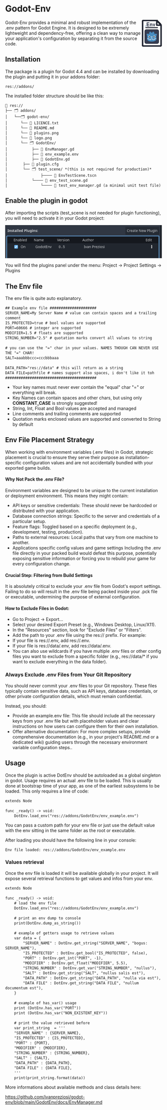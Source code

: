 # Godot-Env
<img align="right" size="50%" src="logo.png"> 
Godot-Env provides a minimal and robust implementation of the .env pattern for Godot Engine. It is designed to be extremely lightweight and dependency-free, offering a clean way to manage your application's configuration by separating it from the source code.

## Installation
The package is a plugin for Godot 4.4 and can be installed by downloading the plugin and putting it in your addons folder:

    res://addons/

The installed folder structure should be like this:

    📁 res:// 
    ├── 🗂️ addons/ 
    │	└──🗂️ godot-env/
    │ 	   └── 📄 LICENCE.txt 
    │ 	   └── 📄 README.md
    │ 	   └── 📄 plugins.png
    │ 	   └── 📄 logo.png
    │ 	   └── 🗂️ GodotEnv/ 
    │	       	├── 📄 EnvManager.gd 
    │	       	├── 📄 env_example.env 
    │	       	├── 📄 GodotEnv.gd 
    │   	├── 📄 plugin.cfg
    │   	└── 🗂️ test_scene/ *(this is not required for production)*
    │ 	    	    ├──── 📄 EnvTestScene.tscn 
    │		    └──── 📄 env_test_scene.gd
    │       	    └──── 📄 test_env_manager.gd (a minimal unit test file)

 ## Enable the plugin in godot
After importing the scripts (test_scene is not needed for plugin functioning), you will need to activate it in your Godot project:

<img align="center" size="50%" src="plugins.png"> 

You will find the plugins panel under the menu: Project -> Project Settings -> Plugins

## The Env file
The env file is quite auto explanatory.

    ## Example env file #####################
    SERVER_NAME=My Server Name # value can contain spaces and a trailing comment
    IS_PROTECTED=true # bool values are supported
    PORT=60666 # integer are supported
    MODIFIER=1.5 # floats are supported
    STRING_NUMBER="2.5" # quotation marks convert all values to string
    
    # you can use the "=" char in your values. NAMES THOUGH CAN NEVER USE THE "=" CHAR! 
    SALT=aaabbbccc=cccbbbaaa 
    
    DATA_PATH="res://data" # this will return as a string
    DATA FILE=pathfile # names support also spaces, i don't like it toh
    #########################################

 - Your key names must never ever contain the "equal" char "=" or everything will break.
 - Key Names can contain spaces and other chars, but using only **CONSTANT_CASE** is strongly suggested!
 - String, Int, Float and Bool values are accepted and managed
 - Line comments and trailing comments are supported
 - Quotation marks enclosed values are supported and converted to String by default
## Env File Placement Strategy
When working with environment variables (.env files) in Godot, strategic placement is crucial to ensure they serve their purpose as installation-specific configuration values and are not accidentally bundled with your exported game builds.

#### Why Not Pack the .env File?
Environment variables are designed to be unique to the current installation or deployment environment. This means they might contain:

- API keys or sensitive credentials: These should never be hardcoded or distributed with your application.
- Database connection strings: Specific to the server and credentials of a particular setup.
- Feature flags: Toggled based on a specific deployment (e.g., development, testing, production).
- Paths to external resources: Local paths that vary from one machine to another.
- Applications specific config values and game settings
Including the .env file directly in your packed build would defeat this purpose, potentially exposing sensitive information or forcing you to rebuild your game for every configuration change.

#### Crucial Step: Filtering from Build Settings
It is absolutely critical to exclude your .env file from Godot's export settings. Failing to do so will result in the .env file being packed inside your .pck file or executable, undermining the purpose of external configuration.

#### How to Exclude Files in Godot:
- Go to Project -> Export...
- Select your desired Export Preset (e.g., Windows Desktop, Linux/X11).
- In the "Resources" section, look for "Exclude Files" or "Filters".
- Add the path to your .env file using the res:// prefix. For example:
- If your file is res://.env, add res://.env.
- If your file is res://data/.env, add res://data/.env.
- You can also use wildcards if you have multiple .env files or other config files you want to exclude from a specific folder (e.g., res://data/* if you want to exclude everything in the data folder).

### Always Exclude .env Files from Your Git Repository
You should never commit your .env files to your Git repository. These files typically contain sensitive data, such as API keys, database credentials, or other private configuration details, which must remain confidential.

Instead, you should:

- Provide an example.env file: This file should include all the necessary keys from your .env file but with placeholder values and clear instructions on how users can configure them for their own installation.
- Offer alternative documentation: For more complex setups, provide comprehensive documentation (e.g., in your project's README.md or a dedicated wiki) guiding users through the necessary environment variable configuration steps.. 

## Usage
Once the plugin is active DotEnv should be autoloaded as a global singleton in godot.
Usage requires an actual .env file to be loaded. This is usually done at bootstrap time of your app, as one of the earliest subsystems to be loaded.
This only requires a line of code:

    extends Node
    
    func _ready() -> void:
    	DotEnv.load_env("res://addons/GodotEnv/env_example.env")
You can pass a custom path for your env file or just use the default value with the env sitting in the same folder as the root or executable.

After loading you should have the following line in your console:

    Env file loaded: res://addons/GodotEnv/env_example.env

### Values retrieval
Once the env file is loaded it will be available globally in your project. It will expose several retrieval functions to get values and infos from your env.

    extends Node
    
    func _ready() -> void:
	    # load the env file
    	DotEnv.load_env("res://addons/GodotEnv/env_example.env")
    	
    	# print an env dump to console
    	print(DotEnv.dump_as_string())
    	
    	# example of getters usage to retrieve values
    	var data = {
    		"SERVER_NAME" : DotEnv.get_string("SERVER_NAME", "bogus: SERVER_NAME"),
    		"IS_PROTECTED" : DotEnv.get_bool("IS_PROTECTED", false),
    		"PORT" : DotEnv.get_int("PORT", -1),
    		"MODIFIER" : DotEnv.get_float("MODIFIER", 5.5),
    		"STRING_NUMBER" : DotEnv.get_var("STRING_NUMBER", "nullus"),
    		"SALT" : DotEnv.get_string("SALT", "nullus salis est"),
    		"DATA_PATH" : DotEnv.get_string("DATA_PATH", "nulla via est"),
    		"DATA FILE" : DotEnv.get_string("DATA FILE", "nullum documentum est"),
    	}
    	
    	# example of has_var() usage
    	print (DotEnv.has_var("PORT"))
    	print (DotEnv.has_var("NON_EXISTENT_KEY"))
    	
    	# print the value retrieved before
    	var print_string  = '''
    	"SERVER_NAME" : {SERVER_NAME},
    	"IS_PROTECTED" : {IS_PROTECTED},
    	"PORT" : {PORT},
    	"MODIFIER" : {MODIFIER},
    	"STRING_NUMBER" : {STRING_NUMBER},
    	"SALT" : {SALT},
    	"DATA_PATH" : {DATA_PATH},
    	"DATA FILE" : {DATA FILE},
    	'''
    	print(print_string.format(data))
More informations about available methods and class details here:

https://github.com/ivanpreziosi/godot-env/blob/main/GodotEnv/docs/EnvManager.md
